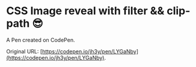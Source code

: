 # CSS Image reveal with filter && clip-path 😎

A Pen created on CodePen.

Original URL: [https://codepen.io/jh3y/pen/LYGaNby](https://codepen.io/jh3y/pen/LYGaNby).

